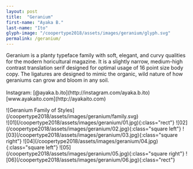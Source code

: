 ```yaml
---
layout: post
title:  "Geranium"
first-name: "Ayaka B."
last-name: "Ito"
glyph-image: "/coopertype2018/assets/images/geranium/glyph.svg"
permalink: /geranium/
---
```

<div class="post-info">
  <p class="post-description" markdown="1">
    Geranium is a planty typeface family with soft, elegant, and curvy qualities for the modern horicultural magazine. It is a slightly narrow, medium-high contrast translation serif designed for optimal usage of 16 point size body copy. The ligatures are designed to mimic the organic, wild nature of how geraniums can grow and bloom in any soil.
    <br>
    <br>
    Instagram: [@ayaka.b.ito](http://instagram.com/ayaka.b.ito)
    <br>
    [www.ayakaito.com](http://ayakaito.com)
  </p>
  <div class="post-styles" markdown="1">
  ![Geranium Family of Styles](/coopertype2018/assets/images/geranium/family.svg)
  </div>
</div>

<section class="post-images" markdown="1">
![01](/coopertype2018/assets/images/geranium/01.jpg){:class="rect"}
![02](/coopertype2018/assets/images/geranium/02.jpg){:class="square left"}
![03](/coopertype2018/assets/images/geranium/03.jpg){:class="square right"}
![04](/coopertype2018/assets/images/geranium/04.jpg){:class="square left"}
![05](/coopertype2018/assets/images/geranium/05.jpg){:class="square right"}
![06](/coopertype2018/assets/images/geranium/06.jpg){:class="rect"}
</section>
